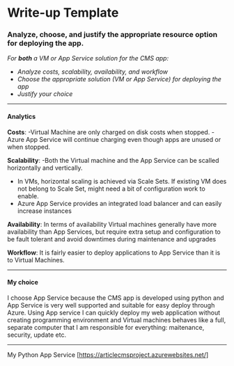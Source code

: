 # Write-up Template

### Analyze, choose, and justify the appropriate resource option for deploying the app.

*For **both** a VM or App Service solution for the CMS app:*
- *Analyze costs, scalability, availability, and workflow*
- *Choose the appropriate solution (VM or App Service) for deploying the app*
- *Justify your choice*
--------------------
#### Analytics

**Costs**:
-Virtual Machine are only charged on disk costs when stopped.
-Azure App Service will continue charging even though apps are unused or when stopped.

**Scalability**:
-Both the Virtual machine and the App Service can be scalled horizontally and vertically.
+ In VMs, horizontal scaling is achieved via Scale Sets. If existing VM does not belong to Scale Set, might need a bit of configuration work to enable.
+ Azure App Service provides an integrated load balancer and can easily increase instances

**Availability**:
In terms of availability Virtual machines generally have more availability than App Services, but require extra setup and configuration to be fault tolerant and avoid downtimes during maintenance and upgrades

**Workflow**:
It is fairly easier to deploy applications to App Service than it is to Virtual Machines.

--------------------
#### My choice
I choose App Service because the CMS app is developed using python and App Service is very well supported and suitable for easy deploy through Azure.
Using App service I can quickly deploy my web application without creating programming environment and Virtual machines behaves like a full, separate computer that I am responsible for everything: maitenance, security, update etc.

--------------------

My Python App Service [https://articlecmsproject.azurewebsites.net/]
